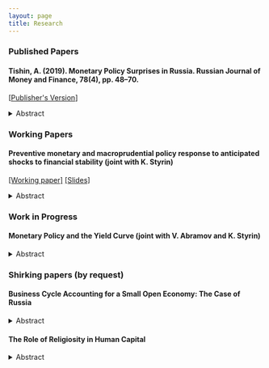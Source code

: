 ```yaml
---
layout: page
title: Research
---
```


<h3> Published Papers</h3>

<h4>Tishin, A. (2019). Monetary Policy Surprises in Russia. Russian Journal of Money and Finance, 78(4), pp. 48–70. </h4> 



[[Publisher's Version](https://rjmf.econs.online/upload/iblock/8db/Monetary_Policy_Surprises.pdf)]

  <details>
  <summary>Abstract</summary>

<p><em>This paper studies the monetary policy transmission in the Russian economy. The key question of this research is to determine how monetary policy affects the economy through currency exchange rates. I construct a series of monetary policy surprises for the Russian economy using the high-frequency identification approach. Many papers use futures on interest rates as monetary policy instruments; however, we do not have these futures on the Russian financial market. Therefore, I use different currency futures as monetary surprises because these futures are liquid, and they may reveal market sentiments. I take the dates when the Board of Directors of the Bank of Russia made a decision on the key rate and look at the changes in the currency exchange market in a tiny 30-minute window. Next, I construct a structural vector autoregression model to show the effect of these surprises on macroeconomic variables. In the identification process, I use the external instruments approach à la Gertler and Karadi (2015). Finally, I compare the results with other methods (Cholesky decomposition). I find that a tightening monetary policy significantly increases the bond rate; moreover, the effect on inflation is not immediate, but appears after a couple of months.</em></p>
 </details>

<h3> Working Papers  </h3>

<h4>Preventive monetary and macroprudential policy response to anticipated shocks to financial stability (joint with K. Styrin) </h4>

[[Working paper]](/assets/papers/ST_draft.pdf) [[Slides]](/assets/papers/ST_draft_slides.pdf)

  <details>
  <summary>Abstract</summary>

<p><em>
In this paper, we develop a simple framework to study optimal macroprudential and monetary policy interactions as a response to a financial shock. Our model combines together nominal rigidities and capital accumulation -  features that usually studied separately in the previous literature. In our model, we show that the agents do not internalize how their assets purchases affect assets prices. Thus, when a crisis occurs, there are fire sales -- less demand for capital further reduces their price and agents are worse off. Policy intervention (both monetary and macroprudential) can improve allocations by restricting borrowing ex-ante (during the accumulation of risks and imbalances) and stimulating the economy ex-post (during the implementation of risks). As a result, we find a complementarity relation between ex-ante monetary policy and preventive macroprudential policy. We also compare this result with a flexible prices model and conduct several sensitivity analysis exercises. 
</em></p>
 </details>


<h3> Work in Progress </h3>

<h4> Monetary Policy and the Yield Curve (joint with V. Abramov and K. Styrin) </h4>

  <details>
  <summary>Abstract</summary>

<p><em>
TBA
</em></p>
 </details>
 

<h3> Shirking papers (by request)</h3>

<h4> Business Cycle Accounting for a Small Open Economy: The Case of Russia </h4>

  <details>
  <summary>Abstract</summary>

<p><em>This paper studies the business cycles of the Russian economy. This paper aims to find which frictions are more important for the Russian economy and, therefore, which sectors should be modelled in more detail. I start with the simple case of a closed economy with four distortions, namely, the efficiency, the labour, the investment and the feasibility wedges. However, a closed economy model fails to explain real business cycles in emerging countries. I extend this model to a small open economy to better fit the Russian economy. I have two main findings. For a closed economy, I find that the efficiency and the labour wedges account for most fluctuations in output and investments. The feasibility wedge can play at best the third role. However, for a small open economy, only the efficiency wedge successfully contributes to business cycles fluctuations. The role of the labour wedge is much smaller.</em></p>
 </details>

<h4> The Role of Religiosity in Human Capital </h4>

  <details>
  <summary>Abstract</summary>

<p><em>In this paper, I examine the connection between religion and human capital. I want to find the effect of church attendance on human capital. Moreover, I use a non-standard measure of human capital, instead of years of schooling I use PISA test scores. I solve the problem of reverse causality using the instrumental variables. As the IV I take four groups of control variables: geographical controls, economic controls, religious controls and historical controls. The data about religiosity and PISA tests are taken from different surveys and available on the individual levels. I find that there is a strong correlation between church attendance and PISA scores, which can show the difference in human capital between religious and non-religious people.</em></p>
 </details>

